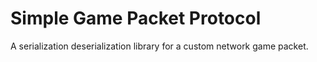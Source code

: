 # Simple Game Packet Protocol

A serialization deserialization library for a custom network game packet.